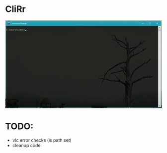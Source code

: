 # CliRr



![alt text](https://raw.githubusercontent.com/SimonMTS/CliRr/v2/example.gif)

# TODO:
* vlc error checks (is path set)
* cleanup code
